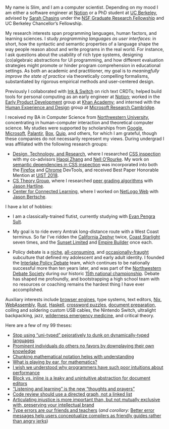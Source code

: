 My name is Slim, and I am a computer scientist. Depending on my mood I am either a software engineer at [Notion](https://notion.so) or a PhD student at [UC Berkeley](https://cs.berkeley.edu/), advised by [Sarah Chasins](https://schasins.com/) under the [NSF Graduate Research Fellowship](https://www.nsfgrfp.org/) and UC Berkeley Chancellor’s Fellowship.

My research interests span programming languages, human factors, and learning sciences.
I study _programming languages as user interfaces_: in short, how the syntactic and semantic properties of a language shape the way people reason about and write programs in the real world. 
For instance, I ask questions about the usability of rich type systems, designing (co)algebraic abstractions for UI programming, and how different evaluation strategies might promote or hinder program comprehension in educational settings. As both an academic and practitioner, my goal is to _meaningfully improve the state of practice_ via theoretically compelling formalisms, substantiated by rigorous empirical methods and user-centered design.

Previously I collaborated with [Ink & Switch](https://www.inkandswitch.com/) on rich text CRDTs; helped build tools for personal computing as an early engineer at [Notion](https://notion.so/about); worked in the [Early Product Development](https://early.khanacademy.org/) group at [Khan Academy](https://khanacademy.org); and interned with the [Human Experience and Design](https://www.microsoft.com/en-us/research/theme/future-of-work/) group at [Microsoft Research Cambridge](https://www.microsoft.com/en-us/research/lab/microsoft-research-cambridge/).

I received my BA in Computer Science from [Northwestern University](http://northwestern.edu), concentrating in human-computer interaction and theoretical computer science.
My studies were supported by scholarships from [Google](https://buildyourfuture.withgoogle.com/scholarships/google-lime-scholarship/), [Microsoft](https://careers.microsoft.com/us/en/usscholarshipprogram), [Palantir](https://www.palantir.com/students/scholarship/wit-north-america/), [Box](http://www.boxdiversityscholarship.com/), [Quip](https://quip.com/scholarship), and others, for which I am grateful, though these companies do not necessarily represent my views.
During undergrad I was affiliated with the following research groups:

- [Design, Technology, and Research](http://dtr.northwestern.edu/), where I researched [CSS inspection](https://www.youtube.com/watch?v=n2dFxxBh2K4) with my co-advisors [Haoqi Zhang](http://users.eecs.northwestern.edu/~hq) and [Nell O&rsquo;Rourke](http://www.eleanorourke.com). My work on [semantic dependencies in CSS inspection](assets/papers/ply-uist.pdf) was incorporated into both  the [Firefox](https://hacks.mozilla.org/2019/10/firefox-70-a-bountiful-release-for-all/#developertools) and [Chrome](https://developer.chrome.com/en/blog/new-in-devtools-108/#css-hint) DevTools, and received Best Paper Honorable Mention at [UIST 2018](https://uist.acm.org/uist2018/).
- [CS Theory Group](https://theory.cs.northwestern.edu/), where I researched [peer grading algorithms](https://www.nsf.gov/awardsearch/showAward?AWD_ID=1733860) with [Jason Hartline](https://sites.northwestern.edu/hartline).
- [Center for Connected Learning](http://ccl.northwestern.edu/), where I worked on [NetLogo Web](https://netlogoweb.org/) with [Jason Bertsche](https://github.com/TheBizzle).

I have a lot of hobbies:

- I am a classically-trained flutist, currently studying with [Evan Pengra Sult](https://blogpnborg.wordpress.com/2020/12/14/letters-from-pnb-artists-evan-pengra-sult-pnb-orchestra-member/).

- My goal is to ride every Amtrak long-distance route with a West Coast terminus. So far I’ve ridden the [California Zephyr](https://www.amtrak.com/routes/california-zephyr-train.html) twice, [Coast Starlight](https://www.amtrak.com/routes/coast-starlight-train.html) seven times, and the [Sunset Limited](https://www.amtrak.com/routes/sunset-limited-train.html) and [Empire Builder](https://www.amtrak.com/routes/empire-builder-train.html) once each.

- Policy debate is a [niche](https://www.wired.com/2012/01/ff-debateteam/), [all-consuming](https://www.motherjones.com/politics/2006/11/revenge-nerds/), and [occasionally-fraught](https://www.wnycstudios.org/podcasts/radiolab/articles/debatable) subculture that defined my adolescent and early adult identity. I founded the [Interlake Policy Debate](https://www.facebook.com/InterlakeDebate/) team, which continues to be nationally successful more than ten years later, and was part of the [Northwestern Debate Society](https://communication.northwestern.edu/debate-society/) during our historic [15th national championship](https://news.northwestern.edu/stories/2015/04/northwestern-debate-society-wins-record-15th-title). Debate has shaped me profoundly, and bootstrapping a high school team with no resources or coaching remains the hardest thing I have ever accomplished.

Auxiliary interests include [browser engines](https://servo.org/), type systems, text editors, [Nix](https://twitter.com/sliminality/status/1490829891004080128), [WebAssembly](https://webassembly.org/), [Rust](https://www.rust-lang.org/en-US/), [Haskell](https://www.haskell.org), [crossword puzzles](https://twitter.com/soylentqueen/status/1002202872266874880), [document preparation](https://pandoc.org/), coiling and soldering custom USB cables, the Nintendo Switch, ultralight backpacking, jazz, [wilderness emergency medicine](https://www.wms.org/magazine/1176/WFR-Scope-Of-Practive), and critical theory.

Here are a few of my 99 theses:

- [Stop using “uni-typed” pejoratively to dunk on dynamically-typed languages](https://twitter.com/sliminality/status/1317331148360437760)
- [Prominent individuals do others no favors by downplaying their own knowledge](https://twitter.com/sliminality/status/1378809329894060032)
- [Chunking mathematical notation helps with understanding](https://twitter.com/sliminality/status/1409663659341619206)
- [What is playing by ear, for mathematics?](https://twitter.com/sliminality/status/1532065517736849408)
- [I wish we understood why programmers have such poor intuitions about performance](https://twitter.com/sliminality/status/1313614499736297472)
- [Block vs. inline is a leaky and unintuitive abstraction for document editors](https://twitter.com/sliminality/status/1285324183413518337)
- [“Listening and learning” is the new “thoughts and prayers”](https://twitter.com/sliminality/status/1282736177305403392)
- [Code review should use a directed graph, not a linked list](https://twitter.com/sliminality/status/1275922682895192065)
- [Articulating injustice is more important than, but not mutually exclusive with, preserving your intellectual brand](https://twitter.com/sliminality/status/1267228511233667072)
- [Type errors are our friends and teachers](https://twitter.com/sliminality/status/1140838786043002881) (*and corollary:* [Better error messages help users conceptualize compilers as friendly guides rather than angry jerks](https://twitter.com/sliminality/status/1334654707575353345))

